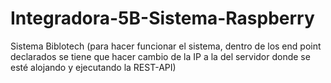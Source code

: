 # Integradora-5B-Sistema-Raspberry
Sistema Biblotech (para hacer funcionar el sistema, dentro de los end point declarados se tiene que hacer cambio de la IP a la del servidor donde se esté alojando y ejecutando la REST-API)
